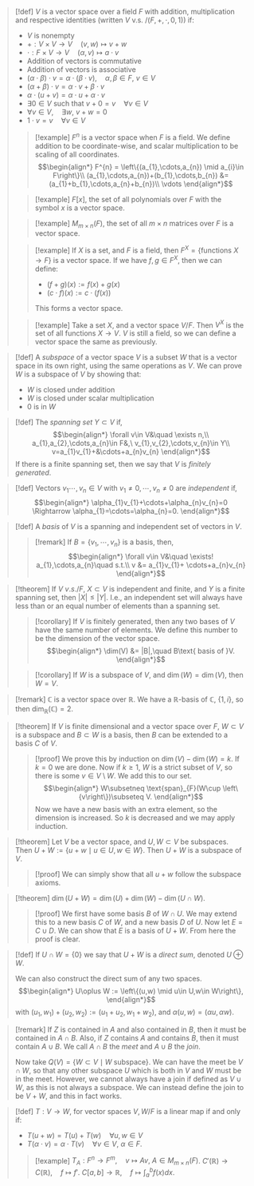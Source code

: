 >[!def]
>$V$ is a vector space over a field $F$ with addition, multiplication and respective identities (written $V\text{ v.s. } / (F,+,\cdot,0,1)$) if:
>- $V$ is nonempty
>- $+ : V\times V \longrightarrow V\quad (v,w) \longmapsto v+w$
>- $\cdot : F\times V \longrightarrow V\quad (\alpha,v) \longmapsto a\cdot v$
>- Addition of vectors is commutative
>- Addition of vectors is associative
>- $(\alpha\cdot \beta) \cdot v = \alpha\cdot(\beta\cdot v),\quad\alpha,\beta\in F,\ v\in V$
>- $(\alpha+\beta)\cdot v = \alpha\cdot v + \beta\cdot v$
>- $\alpha\cdot(u+v) = \alpha\cdot u + \alpha\cdot v$
>- $\exists 0\in V$ such that $v+0=v\quad\forall v\in V$
>- $\forall v\in V,\quad \exists w,\ v+w=0$
>- $1\cdot v = v\quad\forall v\in V$
> 
>>[!example]
>>$F^{n}$ is a vector space when $F$ is a field.
>>We define addition to be coordinate-wise, and scalar multiplication to be scaling of all coordinates.
>>$$\begin{align*}
>>F^{n} = \left\{(a_{1},\cdots,a_{n}) \mid a_{i}\in F\right\}\\
>>(a_{1},\cdots,a_{n})+(b_{1},\cdots,b_{n}) &= (a_{1}+b_{1},\cdots,a_{n}+b_{n})\\
>>\vdots
> \end{align*}$$
> 
>>[!example]
>>$F[x]$, the set of all polynomials over $F$ with the symbol $x$ is a vector space.
> 
>>[!example]
>>$M_{m\times n}(F)$, the set of all $m\times n$ matrices over $F$ is a vector space.
> 
>>[!example]
>>If $X$ is a set, and $F$ is a field, then $F^{X} = \left\{\text{functions }X\longrightarrow F\right\}$ is a vector space.
>>If we have $f,g\in F^{X}$, then we can define:
>>- $(f+g)(x) := f(x) + g(x)$
>>- $(c\cdot f)(x) := c\cdot(f(x))$
>>
>>This forms a vector space.
> 
> 
>>[!example]
>>Take a set $X$, and a vector space $V/ F$.
>>Then $V^{X}$ is the set of all functions $X \longrightarrow V$.
>>$V$ is still a field, so we can define a vector space the same as previously.

>[!def]
>A *subspace* of a vector space $V$ is a subset $W$ that is a vector space in its own right, using the same operations as $V$.
>We can prove $W$ is a subspace of $V$ by showing that:
>- $W$ is closed under addition
>- $W$ is closed under scalar multiplication
>- $0$ is in $W$

>[!def]
>The *spanning set* $Y\subset V$ if,
>$$\begin{align*}
>\forall v\in V&\quad \exists n,\\
>a_{1},a_{2},\cdots,a_{n}\in F&,\ v_{1},v_{2},\cdots,v_{n}\in Y\\ v=a_{1}v_{1}+&\cdots+a_{n}v_{n}
>\end{align*}$$
>If there is a finite spanning set, then we say that $V$ is *finitely generated*.

>[!def]
>Vectors $v_{1}\cdots,v_{n}\in V$ with $v_{1}\ne 0,\cdots,v_{n}\ne 0$ are *independent* if,
>$$\begin{align*}
>\alpha_{1}v_{1}+\cdots+\alpha_{n}v_{n}=0 \Rightarrow \alpha_{1}=\cdots=\alpha_{n}=0.
>\end{align*}$$

>[!def]
>A *basis* of $V$ is a spanning and independent set of vectors in $V$.
> 
>>[!remark]
>>If $B = \left\{v_{1},\cdots,v_{n}\right\}$ is a basis, then,
>>$$\begin{align*}
>>\forall v\in V&\quad \exists! a_{1},\cdots,a_{n}\quad s.t.\\
>>v &= a_{1}v_{1}+ \cdots+a_{n}v_{n}
>>\end{align*}$$
> 

>[!theorem]
>If $V\ v.s. / F$, $X\subset V$ is independent and finite, and $Y$ is a finite spanning set, then $|X|\le|Y|$.
>I.e., an independent set will always have less than or an equal number of elements than a spanning set.
>
>>[!corollary]
>>If $V$ is finitely generated, then any two bases of $V$ have the same number of elements. We define this number to be the dimension of the vector space.
>>$$\begin{align*}
>>\dim(V) &= |B|,\quad B\text{ basis of }V.
>>\end{align*}$$
>
>>[!corollary]
>>If $W$ is a subspace of $V$, and $\dim(W) = \dim(V)$, then $W=V$.

>[!remark]
>$\mathbb{C}$ is a vector space over $\mathbb{R}$. We have a $\mathbb{R}$-basis of $\mathbb{C}$, $\left\{1, i\right\}$, so then $\dim_\mathbb{R}(\mathbb{C}) = 2$.

>[!theorem]
>If $V$ is finite dimensional and a vector space over $F$, $W\subset V$ is a subspace and $B\subset W$ is a basis, then $B$ can be extended to a basis $C$ of $V$.
>>[!proof]
>>We prove this by induction on $\dim(V)-\dim(W)=k$. If $k=0$ we are done.
>>Now if $k\ge 1$, $W$ is a strict subset of $V$, so there is some $v\in V\setminus W$. We add this to our set.
>>$$\begin{align*}
>>W\subsetneq \text{span}_{F}(W\cup \left\{v\right\})\subseteq V.
>>\end{align*}$$
>>Now we have a new basis with an extra element, so the dimension is increased. So $k$ is decreased and we may apply induction.

>[!theorem]
>Let $V$ be a vector space, and $U,W\subset V$ be subspaces.
>Then $U+W := \left\{u+w \mid u\in U,w\in W\right\}$.
>Then $U+W$ is a subspace of $V$.
>
>>[!proof]
>>We can simply show that all $u+w$ follow the subspace axioms.

>[!theorem]
>$\dim(U+W) = \dim(U) + \dim(W) - \dim(U\cap W)$.
>
>>[!proof]
>>We first have some basis $B$ of $W\cap U$. We may extend this to a new basis $C$ of $W$, and a new basis $D$ of $U$.
>>Now let $E = C\cup D$. We can show that $E$ is a basis of $U+W$.
>>From here the proof is clear.

>[!def]
>If $U\cap W = \left\{0\right\}$ we say that $U+W$ is a *direct sum*, denoted $U\oplus W$.
>
>We can also construct the direct sum of any two spaces.
>$$\begin{align*}
>U\oplus W := \left\{(u,w) \mid u\in U,w\in W\right\},
>\end{align*}$$
>with $(u_{1}, w_{1}) + (u_{2}, w_{2}) := (u_{1} + u_{2}, w_{1} + w_{2})$, and $\alpha(u, w) = (\alpha u, \alpha w)$.

>[!remark]
>If $Z$ is contained in $A$ and also contained in $B$, then it must be contained in $A\cap B$. Also, if $Z$ contains $A$ and contains $B$, then it must contain $A\cup B$. We call $A\cap B$ the *meet* and $A\cup B$ the *join*.
>
>Now take $Q(V) = \left\{W\subset V \mid W\text{ subspace}\right\}$.
>We can have the meet be $V\cap W$, so that any other subspace $U$ which is both in $V$ and $W$ must be in the meet.
>However, we cannot always have a join if defined as $V\cup W$, as this is not always a subspace. We can instead define the join to be $V+W$, and this in fact works.

>[!def]
>$T : V \longrightarrow W$, for vector spaces $V,W/F$ is a linear map if and only if:
>- $T(u+w) = T(u) + T(w)\quad\forall u,w\in V$
>- $T(\alpha\cdot v) = \alpha\cdot T(v)\quad\forall v\in V,\ \alpha\in F$.
> 
>>[!example]
>>$T_{A} : F^{n} \longrightarrow F^{m},\quad v\longmapsto Av,\ A\in M_{m\times n}(F)$.
>>$C'(\mathbb{R}) \longrightarrow C(\mathbb{R}),\quad f\longmapsto f'$.
>>$C[a,b] \longrightarrow \mathbb{R},\quad f\longmapsto \int_{a}^{b}f(x)dx$.

